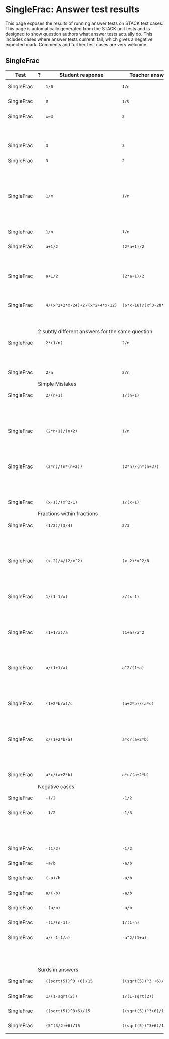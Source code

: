 # SingleFrac: Answer test results

This page exposes the results of running answer tests on STACK test cases.  This page is automatically generated from the STACK unit tests and is designed to show question authors what answer tests actually do.  This includes cases where answer tests currentl fail, which gives a negative expected mark.  Comments and further test cases are very welcome.



<h2>SingleFrac</h2><div class="no-overflow"><table class="flexible table table-striped table-hover generaltable generalbox stacktestsuite"><thead><tr><th class="header c0" scope="col">Test<div class="commands"></div></th><th class="header c1" scope="col">?<div class="commands"></div></th><th class="header c2" scope="col">Student response<div class="commands"></div></th><th class="header c3" scope="col">Teacher answer<div class="commands"></div></th><th class="header c4" scope="col">Opt<div class="commands"></div></th><th class="header c5" scope="col">Mark<div class="commands"></div></th><th class="header c6" scope="col">Answer note<div class="commands"></div></th>
</tr></thead><tbody>
<tr class="expectedfail">
  <td class="cell c0">SingleFrac</td>
  <td class="cell c1"><span style="color:orange;"><i class="fa fa-adjust"></i></span></td>
  <td class="cell c2"><pre>1/0</pre></td>
  <td class="cell c3"><pre>1/n</pre></td>
  <td class="cell c4"></td>
  <td class="cell c5">-1</td>
  <td class="cell c6">ATSingleFrac_STACKERROR_SAns.</td>
</tr>
<tr class="expectedfail">
  <td class="cell c0">SingleFrac</td>
  <td class="cell c1"><span style="color:orange;"><i class="fa fa-adjust"></i></span></td>
  <td class="cell c2"><pre>0</pre></td>
  <td class="cell c3"><pre>1/0</pre></td>
  <td class="cell c4"></td>
  <td class="cell c5">-1</td>
  <td class="cell c6">ATSingleFrac_STACKERROR_TAns.</td>
</tr>
<tr class="pass">
  <td class="cell c0">SingleFrac</td>
  <td class="cell c1"><span style="color:green;"><i class="fa fa-check"></i></span></td>
  <td class="cell c2"><pre>x=3</pre></td>
  <td class="cell c3"><pre>2</pre></td>
  <td class="cell c4"></td>
  <td class="cell c5">0</td>
  <td class="cell c6">ATSingleFrac_SA_not_expression.</td>
</tr>
<tr class="pass">
  <td class="cell c0"><td colspan="2"></td></td>
  <td class="cell c1"><td colspan="4">Your answer should be an expression, not an equation, inequality, list, set or matrix.</td></td>
</tr>
<tr class="pass">
  <td class="cell c0">SingleFrac</td>
  <td class="cell c1"><span style="color:green;"><i class="fa fa-check"></i></span></td>
  <td class="cell c2"><pre>3</pre></td>
  <td class="cell c3"><pre>3</pre></td>
  <td class="cell c4"></td>
  <td class="cell c5">1</td>
  <td class="cell c6"></td>
</tr>
<tr class="pass">
  <td class="cell c0">SingleFrac</td>
  <td class="cell c1"><span style="color:green;"><i class="fa fa-check"></i></span></td>
  <td class="cell c2"><pre>3</pre></td>
  <td class="cell c3"><pre>2</pre></td>
  <td class="cell c4"></td>
  <td class="cell c5">0</td>
  <td class="cell c6">ATSingleFrac_ret_exp.</td>
</tr>
<tr class="pass">
  <td class="cell c0"><td colspan="2"></td></td>
  <td class="cell c1"><td colspan="4">Your answer is not algebraically equivalent to the correct answer. You must have done something wrong.</td></td>
</tr>
<tr class="pass">
  <td class="cell c0">SingleFrac</td>
  <td class="cell c1"><span style="color:green;"><i class="fa fa-check"></i></span></td>
  <td class="cell c2"><pre>1/m</pre></td>
  <td class="cell c3"><pre>1/n</pre></td>
  <td class="cell c4"></td>
  <td class="cell c5">0</td>
  <td class="cell c6">ATSingleFrac_true. ATSingleFrac_ret_exp.</td>
</tr>
<tr class="pass">
  <td class="cell c0"><td colspan="2"></td></td>
  <td class="cell c1"><td colspan="4"> Your answer is not algebraically equivalent to the correct answer. You must have done something wrong.</td></td>
</tr>
<tr class="pass">
  <td class="cell c0">SingleFrac</td>
  <td class="cell c1"><span style="color:green;"><i class="fa fa-check"></i></span></td>
  <td class="cell c2"><pre>1/n</pre></td>
  <td class="cell c3"><pre>1/n</pre></td>
  <td class="cell c4"></td>
  <td class="cell c5">1</td>
  <td class="cell c6">ATSingleFrac_true.</td>
</tr>
<tr class="pass">
  <td class="cell c0">SingleFrac</td>
  <td class="cell c1"><span style="color:green;"><i class="fa fa-check"></i></span></td>
  <td class="cell c2"><pre>a+1/2</pre></td>
  <td class="cell c3"><pre>(2*a+1)/2</pre></td>
  <td class="cell c4"></td>
  <td class="cell c5">0</td>
  <td class="cell c6">ATSingleFrac_part.</td>
</tr>
<tr class="pass">
  <td class="cell c0"><td colspan="2"></td></td>
  <td class="cell c1"><td colspan="4">Your answer needs to be a single fraction of the form <span class="filter_mathjaxloader_equation"><span class="nolink">\( {a}\over{b} \)</span></span>.</td></td>
</tr>
<tr class="pass">
  <td class="cell c0">SingleFrac</td>
  <td class="cell c1"><span style="color:green;"><i class="fa fa-check"></i></span></td>
  <td class="cell c2"><pre>a+1/2</pre></td>
  <td class="cell c3"><pre>(2*a+1)/2</pre></td>
  <td class="cell c4"></td>
  <td class="cell c5">0</td>
  <td class="cell c6">ATSingleFrac_part.</td>
</tr>
<tr class="pass">
  <td class="cell c0"><td colspan="2"></td></td>
  <td class="cell c1"><td colspan="4">Your answer needs to be a single fraction of the form <span class="filter_mathjaxloader_equation"><span class="nolink">\( {a}\over{b} \)</span></span>.</td></td>
</tr>
<tr class="pass">
  <td class="cell c0">SingleFrac</td>
  <td class="cell c1"><span style="color:green;"><i class="fa fa-check"></i></span></td>
  <td class="cell c2"><pre>4/(x^2+2*x-24)+2/(x^2+4*x-12)</pre></td>
  <td class="cell c3"><pre>(6*x-16)/(x^3-28*x+48)</pre></td>
  <td class="cell c4"></td>
  <td class="cell c5">0</td>
  <td class="cell c6">ATSingleFrac_part.</td>
</tr>
<tr class="pass">
  <td class="cell c0"><td colspan="2"></td></td>
  <td class="cell c1"><td colspan="4">Your answer needs to be a single fraction of the form <span class="filter_mathjaxloader_equation"><span class="nolink">\( {a}\over{b} \)</span></span>.</td></td>
</tr>
<tr class="notes">
  <td class="cell c0"><td colspan="6">2 subtly different answers for the same question</td></td>
</tr>
<tr class="pass">
  <td class="cell c0">SingleFrac</td>
  <td class="cell c1"><span style="color:green;"><i class="fa fa-check"></i></span></td>
  <td class="cell c2"><pre>2*(1/n)</pre></td>
  <td class="cell c3"><pre>2/n</pre></td>
  <td class="cell c4"></td>
  <td class="cell c5">0</td>
  <td class="cell c6">ATSingleFrac_part.</td>
</tr>
<tr class="pass">
  <td class="cell c0"><td colspan="2"></td></td>
  <td class="cell c1"><td colspan="4">Your answer needs to be a single fraction of the form <span class="filter_mathjaxloader_equation"><span class="nolink">\( {a}\over{b} \)</span></span>.</td></td>
</tr>
<tr class="pass">
  <td class="cell c0">SingleFrac</td>
  <td class="cell c1"><span style="color:green;"><i class="fa fa-check"></i></span></td>
  <td class="cell c2"><pre>2/n</pre></td>
  <td class="cell c3"><pre>2/n</pre></td>
  <td class="cell c4"></td>
  <td class="cell c5">1</td>
  <td class="cell c6">ATSingleFrac_true.</td>
</tr>
<tr class="notes">
  <td class="cell c0"><td colspan="6">Simple Mistakes</td></td>
</tr>
<tr class="pass">
  <td class="cell c0">SingleFrac</td>
  <td class="cell c1"><span style="color:green;"><i class="fa fa-check"></i></span></td>
  <td class="cell c2"><pre>2/(n+1)</pre></td>
  <td class="cell c3"><pre>1/(n+1)</pre></td>
  <td class="cell c4"></td>
  <td class="cell c5">0</td>
  <td class="cell c6">ATSingleFrac_true. ATSingleFrac_ret_exp.</td>
</tr>
<tr class="pass">
  <td class="cell c0"><td colspan="2"></td></td>
  <td class="cell c1"><td colspan="4"> Your answer is not algebraically equivalent to the correct answer. You must have done something wrong.</td></td>
</tr>
<tr class="pass">
  <td class="cell c0">SingleFrac</td>
  <td class="cell c1"><span style="color:green;"><i class="fa fa-check"></i></span></td>
  <td class="cell c2"><pre>(2*n+1)/(n+2)</pre></td>
  <td class="cell c3"><pre>1/n</pre></td>
  <td class="cell c4"></td>
  <td class="cell c5">0</td>
  <td class="cell c6">ATSingleFrac_true. ATSingleFrac_ret_exp.</td>
</tr>
<tr class="pass">
  <td class="cell c0"><td colspan="2"></td></td>
  <td class="cell c1"><td colspan="4"> Your answer is not algebraically equivalent to the correct answer. You must have done something wrong.</td></td>
</tr>
<tr class="pass">
  <td class="cell c0">SingleFrac</td>
  <td class="cell c1"><span style="color:green;"><i class="fa fa-check"></i></span></td>
  <td class="cell c2"><pre>(2*n)/(n*(n+2))</pre></td>
  <td class="cell c3"><pre>(2*n)/(n*(n+3))</pre></td>
  <td class="cell c4"></td>
  <td class="cell c5">0</td>
  <td class="cell c6">ATSingleFrac_true. ATSingleFrac_ret_exp.</td>
</tr>
<tr class="pass">
  <td class="cell c0"><td colspan="2"></td></td>
  <td class="cell c1"><td colspan="4"> Your answer is not algebraically equivalent to the correct answer. You must have done something wrong.</td></td>
</tr>
<tr class="pass">
  <td class="cell c0">SingleFrac</td>
  <td class="cell c1"><span style="color:green;"><i class="fa fa-check"></i></span></td>
  <td class="cell c2"><pre>(x-1)/(x^2-1)</pre></td>
  <td class="cell c3"><pre>1/(x+1)</pre></td>
  <td class="cell c4"></td>
  <td class="cell c5">1</td>
  <td class="cell c6">ATSingleFrac_true.</td>
</tr>
<tr class="notes">
  <td class="cell c0"><td colspan="6">Fractions within fractions</td></td>
</tr>
<tr class="pass">
  <td class="cell c0">SingleFrac</td>
  <td class="cell c1"><span style="color:green;"><i class="fa fa-check"></i></span></td>
  <td class="cell c2"><pre>(1/2)/(3/4)</pre></td>
  <td class="cell c3"><pre>2/3</pre></td>
  <td class="cell c4"></td>
  <td class="cell c5">0</td>
  <td class="cell c6">ATSingleFrac_div.</td>
</tr>
<tr class="pass">
  <td class="cell c0"><td colspan="2"></td></td>
  <td class="cell c1"><td colspan="4">Your answer contains fractions within fractions. You need to clear these and write your answer as a single fraction.</td></td>
</tr>
<tr class="pass">
  <td class="cell c0">SingleFrac</td>
  <td class="cell c1"><span style="color:green;"><i class="fa fa-check"></i></span></td>
  <td class="cell c2"><pre>(x-2)/4/(2/x^2)</pre></td>
  <td class="cell c3"><pre>(x-2)*x^2/8</pre></td>
  <td class="cell c4"></td>
  <td class="cell c5">0</td>
  <td class="cell c6">ATSingleFrac_div.</td>
</tr>
<tr class="pass">
  <td class="cell c0"><td colspan="2"></td></td>
  <td class="cell c1"><td colspan="4">Your answer contains fractions within fractions. You need to clear these and write your answer as a single fraction.</td></td>
</tr>
<tr class="pass">
  <td class="cell c0">SingleFrac</td>
  <td class="cell c1"><span style="color:green;"><i class="fa fa-check"></i></span></td>
  <td class="cell c2"><pre>1/(1-1/x)</pre></td>
  <td class="cell c3"><pre>x/(x-1)</pre></td>
  <td class="cell c4"></td>
  <td class="cell c5">0</td>
  <td class="cell c6">ATSingleFrac_div.</td>
</tr>
<tr class="pass">
  <td class="cell c0"><td colspan="2"></td></td>
  <td class="cell c1"><td colspan="4">Your answer contains fractions within fractions. You need to clear these and write your answer as a single fraction.</td></td>
</tr>
<tr class="pass">
  <td class="cell c0">SingleFrac</td>
  <td class="cell c1"><span style="color:green;"><i class="fa fa-check"></i></span></td>
  <td class="cell c2"><pre>(1+1/a)/a</pre></td>
  <td class="cell c3"><pre>(1+a)/a^2</pre></td>
  <td class="cell c4"></td>
  <td class="cell c5">0</td>
  <td class="cell c6">ATSingleFrac_div.</td>
</tr>
<tr class="pass">
  <td class="cell c0"><td colspan="2"></td></td>
  <td class="cell c1"><td colspan="4">Your answer contains fractions within fractions. You need to clear these and write your answer as a single fraction.</td></td>
</tr>
<tr class="pass">
  <td class="cell c0">SingleFrac</td>
  <td class="cell c1"><span style="color:green;"><i class="fa fa-check"></i></span></td>
  <td class="cell c2"><pre>a/(1+1/a)</pre></td>
  <td class="cell c3"><pre>a^2/(1+a)</pre></td>
  <td class="cell c4"></td>
  <td class="cell c5">0</td>
  <td class="cell c6">ATSingleFrac_div.</td>
</tr>
<tr class="pass">
  <td class="cell c0"><td colspan="2"></td></td>
  <td class="cell c1"><td colspan="4">Your answer contains fractions within fractions. You need to clear these and write your answer as a single fraction.</td></td>
</tr>
<tr class="pass">
  <td class="cell c0">SingleFrac</td>
  <td class="cell c1"><span style="color:green;"><i class="fa fa-check"></i></span></td>
  <td class="cell c2"><pre>(1+2*b/a)/c</pre></td>
  <td class="cell c3"><pre>(a+2*b)/(a*c)</pre></td>
  <td class="cell c4"></td>
  <td class="cell c5">0</td>
  <td class="cell c6">ATSingleFrac_div.</td>
</tr>
<tr class="pass">
  <td class="cell c0"><td colspan="2"></td></td>
  <td class="cell c1"><td colspan="4">Your answer contains fractions within fractions. You need to clear these and write your answer as a single fraction.</td></td>
</tr>
<tr class="pass">
  <td class="cell c0">SingleFrac</td>
  <td class="cell c1"><span style="color:green;"><i class="fa fa-check"></i></span></td>
  <td class="cell c2"><pre>c/(1+2*b/a)</pre></td>
  <td class="cell c3"><pre>a*c/(a+2*b)</pre></td>
  <td class="cell c4"></td>
  <td class="cell c5">0</td>
  <td class="cell c6">ATSingleFrac_div.</td>
</tr>
<tr class="pass">
  <td class="cell c0"><td colspan="2"></td></td>
  <td class="cell c1"><td colspan="4">Your answer contains fractions within fractions. You need to clear these and write your answer as a single fraction.</td></td>
</tr>
<tr class="pass">
  <td class="cell c0">SingleFrac</td>
  <td class="cell c1"><span style="color:green;"><i class="fa fa-check"></i></span></td>
  <td class="cell c2"><pre>a*c/(a+2*b)</pre></td>
  <td class="cell c3"><pre>a*c/(a+2*b)</pre></td>
  <td class="cell c4"></td>
  <td class="cell c5">1</td>
  <td class="cell c6">ATSingleFrac_true.</td>
</tr>
<tr class="notes">
  <td class="cell c0"><td colspan="6">Negative cases</td></td>
</tr>
<tr class="pass">
  <td class="cell c0">SingleFrac</td>
  <td class="cell c1"><span style="color:green;"><i class="fa fa-check"></i></span></td>
  <td class="cell c2"><pre>-1/2</pre></td>
  <td class="cell c3"><pre>-1/2</pre></td>
  <td class="cell c4"></td>
  <td class="cell c5">1</td>
  <td class="cell c6">ATSingleFrac_true.</td>
</tr>
<tr class="pass">
  <td class="cell c0">SingleFrac</td>
  <td class="cell c1"><span style="color:green;"><i class="fa fa-check"></i></span></td>
  <td class="cell c2"><pre>-1/2</pre></td>
  <td class="cell c3"><pre>-1/3</pre></td>
  <td class="cell c4"></td>
  <td class="cell c5">0</td>
  <td class="cell c6">ATSingleFrac_true. ATSingleFrac_ret_exp.</td>
</tr>
<tr class="pass">
  <td class="cell c0"><td colspan="2"></td></td>
  <td class="cell c1"><td colspan="4"> Your answer is not algebraically equivalent to the correct answer. You must have done something wrong.</td></td>
</tr>
<tr class="pass">
  <td class="cell c0">SingleFrac</td>
  <td class="cell c1"><span style="color:green;"><i class="fa fa-check"></i></span></td>
  <td class="cell c2"><pre>-(1/2)</pre></td>
  <td class="cell c3"><pre>-1/2</pre></td>
  <td class="cell c4"></td>
  <td class="cell c5">1</td>
  <td class="cell c6">ATSingleFrac_true.</td>
</tr>
<tr class="pass">
  <td class="cell c0">SingleFrac</td>
  <td class="cell c1"><span style="color:green;"><i class="fa fa-check"></i></span></td>
  <td class="cell c2"><pre>-a/b</pre></td>
  <td class="cell c3"><pre>-a/b</pre></td>
  <td class="cell c4"></td>
  <td class="cell c5">1</td>
  <td class="cell c6">ATSingleFrac_true.</td>
</tr>
<tr class="pass">
  <td class="cell c0">SingleFrac</td>
  <td class="cell c1"><span style="color:green;"><i class="fa fa-check"></i></span></td>
  <td class="cell c2"><pre>(-a)/b</pre></td>
  <td class="cell c3"><pre>-a/b</pre></td>
  <td class="cell c4"></td>
  <td class="cell c5">1</td>
  <td class="cell c6">ATSingleFrac_true.</td>
</tr>
<tr class="pass">
  <td class="cell c0">SingleFrac</td>
  <td class="cell c1"><span style="color:green;"><i class="fa fa-check"></i></span></td>
  <td class="cell c2"><pre>a/(-b)</pre></td>
  <td class="cell c3"><pre>-a/b</pre></td>
  <td class="cell c4"></td>
  <td class="cell c5">1</td>
  <td class="cell c6">ATSingleFrac_true.</td>
</tr>
<tr class="pass">
  <td class="cell c0">SingleFrac</td>
  <td class="cell c1"><span style="color:green;"><i class="fa fa-check"></i></span></td>
  <td class="cell c2"><pre>-(a/b)</pre></td>
  <td class="cell c3"><pre>-a/b</pre></td>
  <td class="cell c4"></td>
  <td class="cell c5">1</td>
  <td class="cell c6">ATSingleFrac_true.</td>
</tr>
<tr class="pass">
  <td class="cell c0">SingleFrac</td>
  <td class="cell c1"><span style="color:green;"><i class="fa fa-check"></i></span></td>
  <td class="cell c2"><pre>-(1/(n-1))</pre></td>
  <td class="cell c3"><pre>1/(1-n)</pre></td>
  <td class="cell c4"></td>
  <td class="cell c5">1</td>
  <td class="cell c6">ATSingleFrac_true.</td>
</tr>
<tr class="pass">
  <td class="cell c0">SingleFrac</td>
  <td class="cell c1"><span style="color:green;"><i class="fa fa-check"></i></span></td>
  <td class="cell c2"><pre>a/(-1-1/a)</pre></td>
  <td class="cell c3"><pre>-a^2/(1+a)</pre></td>
  <td class="cell c4"></td>
  <td class="cell c5">0</td>
  <td class="cell c6">ATSingleFrac_div.</td>
</tr>
<tr class="pass">
  <td class="cell c0"><td colspan="2"></td></td>
  <td class="cell c1"><td colspan="4">Your answer contains fractions within fractions. You need to clear these and write your answer as a single fraction.</td></td>
</tr>
<tr class="notes">
  <td class="cell c0"><td colspan="6">Surds in answers</td></td>
</tr>
<tr class="pass">
  <td class="cell c0">SingleFrac</td>
  <td class="cell c1"><span style="color:green;"><i class="fa fa-check"></i></span></td>
  <td class="cell c2"><pre>((sqrt(5))^3 +6)/15</pre></td>
  <td class="cell c3"><pre>((sqrt(5))^3 +6)/15</pre></td>
  <td class="cell c4"></td>
  <td class="cell c5">1</td>
  <td class="cell c6">ATSingleFrac_true.</td>
</tr>
<tr class="pass">
  <td class="cell c0">SingleFrac</td>
  <td class="cell c1"><span style="color:green;"><i class="fa fa-check"></i></span></td>
  <td class="cell c2"><pre>1/(1-sqrt(2))</pre></td>
  <td class="cell c3"><pre>1/(1-sqrt(2))</pre></td>
  <td class="cell c4"></td>
  <td class="cell c5">1</td>
  <td class="cell c6">ATSingleFrac_true.</td>
</tr>
<tr class="pass">
  <td class="cell c0">SingleFrac</td>
  <td class="cell c1"><span style="color:green;"><i class="fa fa-check"></i></span></td>
  <td class="cell c2"><pre>((sqrt(5))^3+6)/15</pre></td>
  <td class="cell c3"><pre>((sqrt(5))^3+6)/15</pre></td>
  <td class="cell c4"></td>
  <td class="cell c5">1</td>
  <td class="cell c6">ATSingleFrac_true.</td>
</tr>
<tr class="pass">
  <td class="cell c0">SingleFrac</td>
  <td class="cell c1"><span style="color:green;"><i class="fa fa-check"></i></span></td>
  <td class="cell c2"><pre>(5^(3/2)+6)/15</pre></td>
  <td class="cell c3"><pre>((sqrt(5))^3+6)/15</pre></td>
  <td class="cell c4"></td>
  <td class="cell c5">1</td>
  <td class="cell c6">ATSingleFrac_true.</td>
</tr></tbody></table></div>